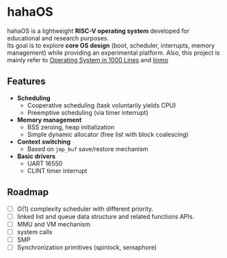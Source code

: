 # hahaOS  

hahaOS is a lightweight **RISC-V operating system** developed for educational and research purposes.  
Its goal is to explore **core OS design** (boot, scheduler, interrupts, memory management) while providing an experimental platform. 
Also, this project is mainly refer to [Operating System in 1000 Lines](https://operating-system-in-1000-lines.vercel.app/en/) and [linmo](https://github.com/sysprog21/linmo)


## Features

- **Scheduling**  
  - Cooperative scheduling (task voluntarily yields CPU)  
  - Preemptive scheduling (via timer interrupt)  
- **Memory management**  
  - BSS zeroing, heap initialization  
  - Simple dynamic allocator (free list with block coalescing)  
- **Context switching**  
  - Based on `jmp_buf` save/restore mechanism  
- **Basic drivers**  
  - UART 16550  
  - CLINT timer interrupt  


## Roadmap 
- [ ] O(1) complexity scheduler with different priority.
- [ ] linked list and queue data structure and related functions APIs.
- [ ] MMU and VM mechanism
- [ ] system calls
- [ ] SMP
- [ ] Synchronization primitives (spinlock, semaphore)
